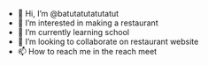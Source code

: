 - 👋 Hi, I’m @batutatutatutatut
- 👀 I’m interested in making a restaurant
- 🌱 I’m currently learning school
- 💞️ I’m looking to collaborate on restaurant website
- 📫 How to reach me in the reach meet

<!---
batutatutatutatut/batutatutatutatut is a ✨ special ✨ repository because its `README.md` (this file) appears on your GitHub profile.
You can click the Preview link to take a look at your changes.
--->
